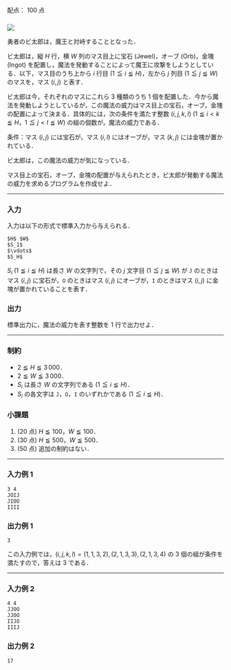 配点： $100$ 点

###
![](https://img.atcoder.jp/joi2019ho/2019-ho-t1-fig01.jpg)

勇者のビ太郎は，魔王と対峙することとなった．

ビ太郎は，縦 $H$ 行，横 $W$ 列のマス目上に宝石 (Jewel)，オーブ (Orb)，金塊 (Ingot) を配置し，魔法を発動することによって魔王に攻撃をしようとしている．以下，マス目のうち上から $i$ 行目 ($1 \leqq i \leqq H$)，左から $j$ 列目 ($1 \leqq j \leqq W$) のマスを，マス $(i, j)$ と表す．

ビ太郎は今，それぞれのマスにこれら $3$ 種類のうち $1$ 個を配置した．今から魔法を発動しようとしているが，この魔法の威力はマス目上の宝石，オーブ，金塊の配置によって決まる．具体的には，次の条件を満たす整数 $(i, j, k, l)$ ($1 \leqq i < k \leqq H$，$1 \leqq j < l \leqq W$) の組の個数が，魔法の威力である．

条件：マス $(i, j)$ には宝石が，マス $(i, l)$ にはオーブが，マス $(k, j)$ には金塊が置かれている．

ビ太郎は，この魔法の威力が気になっている．

マス目上の宝石，オーブ，金塊の配置が与えられたとき，ビ太郎が発動する魔法の威力を求めるプログラムを作成せよ．

---

### 入力
入力は以下の形式で標準入力から与えられる．

~~~
$H$ $W$
$S_1$
$\vdots$
$S_H$
~~~

$S_i$ ($1 \leqq i \leqq H$) は長さ $W$ の文字列で，その $j$ 文字目 ($1 \leqq j \leqq W$) が `J` のときはマス $(i, j)$ に宝石が，`O` のときはマス $(i, j)$ にオーブが，`I` のときはマス $(i, j)$ に金塊が置かれていることを表す．

### 出力
標準出力に，魔法の威力を表す整数を $1$ 行で出力せよ．

---

### 制約
- $2 \leqq H \leqq 3\,000$．
- $2 \leqq W \leqq 3\,000$．
- $S_i$ は長さ $W$ の文字列である ($1 \leqq i \leqq H$)．
- $S_i$ の各文字は `J`，`O`，`I` のいずれかである ($1 \leqq i \leqq H$)．

### 小課題
1. ($20$ 点) $H \leqq 100$，$W \leqq 100$．
2. ($30$ 点) $H \leqq 500$，$W \leqq 500$．
3. ($50$ 点) 追加の制約はない．

---

### 入力例 1
~~~
3 4
JOIJ
JIOO
IIII
~~~

### 出力例 1
~~~
3
~~~

この入力例では，$(i, j, k, l) = (1, 1, 3, 2), (2, 1, 3, 3), (2, 1, 3, 4)$ の $3$ 個の組が条件を満たすので，答えは $3$ である．

---

### 入力例 2
~~~
4 4
JJOO
JJOO
IIJO
IIIJ
~~~

### 出力例 2
~~~
17
~~~
